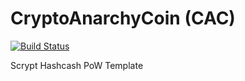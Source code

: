 CryptoAnarchyCoin (CAC)
===========

[![Build Status](https://travis-ci.org/RazorLove/cryptoanarchycoin.png?branch=master)](https://travis-ci.org/RazorLove/cryptoanarchycoin)


Scrypt Hashcash PoW Template